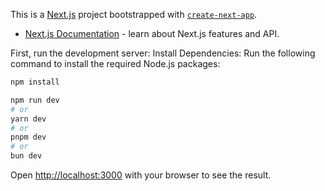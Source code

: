 This is a [Next.js](https://nextjs.org) project bootstrapped with [`create-next-app`](https://nextjs.org/docs/app/api-reference/cli/create-next-app).
- [Next.js Documentation](https://nextjs.org/docs) - learn about Next.js features and API.

First, run the development server:
Install Dependencies: Run the following command to install the required Node.js packages:
```bash
npm install

npm run dev
# or
yarn dev
# or
pnpm dev
# or
bun dev
```

Open [http://localhost:3000](http://localhost:3000) with your browser to see the result.

